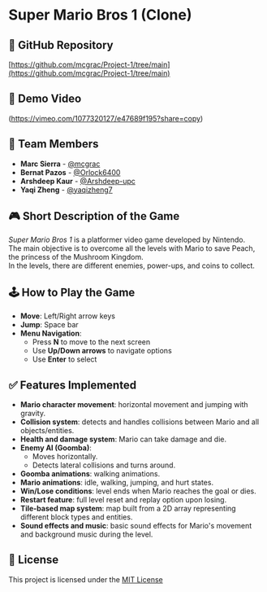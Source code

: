 # Super Mario Bros 1 (Clone)

## 🔗 GitHub Repository
[https://github.com/mcgrac/Project-1/tree/main](https://github.com/mcgrac/Project-1/tree/main)

## 🎥 Demo Video
(https://vimeo.com/1077320127/e47689f195?share=copy)

## 👥 Team Members
- **Marc Sierra** - [@mcgrac](https://github.com/mcgrac)
- **Bernat Pazos** - [@Orlock6400](https://github.com/Orlock6400)
- **Arshdeep Kaur** - [@Arshdeep-upc](https://github.com/Arshdeep-upc)
- **Yaqi Zheng** - [@yaqizheng7](https://github.com/yaqizheng7)

## 🎮 Short Description of the Game
*Super Mario Bros 1* is a platformer video game developed by Nintendo.  
The main objective is to overcome all the levels with Mario to save Peach, the princess of the Mushroom Kingdom.  
In the levels, there are different enemies, power-ups, and coins to collect.

## 🕹️ How to Play the Game

- **Move**: Left/Right arrow keys
- **Jump**: Space bar
- **Menu Navigation**:  
  - Press **N** to move to the next screen  
  - Use **Up/Down arrows** to navigate options  
  - Use **Enter** to select

## ✅ Features Implemented

- **Mario character movement**: horizontal movement and jumping with gravity.
- **Collision system**: detects and handles collisions between Mario and all objects/entities.
- **Health and damage system**: Mario can take damage and die.
- **Enemy AI (Goomba)**:
  - Moves horizontally.
  - Detects lateral collisions and turns around.
- **Goomba animations**: walking animations.
- **Mario animations**: idle, walking, jumping, and hurt states.
- **Win/Lose conditions**: level ends when Mario reaches the goal or dies.
- **Restart feature**: full level reset and replay option upon losing.
- **Tile-based map system**: map built from a 2D array representing different block types and entities.
- **Sound effects and music**: basic sound effects for Mario's movement and background music during the level.

## 📜 License

This project is licensed under the [MIT License](./LICENSE)
